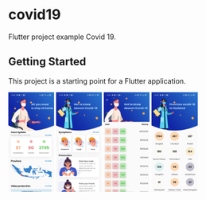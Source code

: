 # covid19

Flutter project example Covid 19.

## Getting Started

This project is a starting point for a Flutter application.

<div>
    <img src='assets/demo/covid-0.jpg' height='200'>
    <img src='assets/demo/covid-3.jpg' height='200'>
    <img src='assets/demo/covid-1.jpg' height='200'>
    <img src='assets/demo/covid-2.jpg' height='200'>
</div>